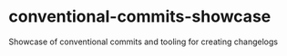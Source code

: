 # conventional-commits-showcase
Showcase of conventional commits and tooling for creating changelogs
